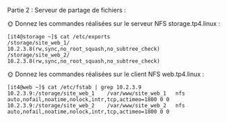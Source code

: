 Partie 2 : Serveur de partage de fichiers :

🌞 Donnez les commandes réalisées sur le serveur NFS storage.tp4.linux :
```
[it4@storage ~]$ cat /etc/exports
/storage/site_web_1/        10.2.3.8(rw,sync,no_root_squash,no_subtree_check)
/storage/site_web_2/        10.2.3.8(rw,sync,no_root_squash,no_subtree_check)
```

🌞 Donnez les commandes réalisées sur le client NFS web.tp4.linux :
```
[it4@web ~]$ cat /etc/fstab | grep 10.2.3.9
10.2.3.9:/storage/site_web_1    /var/www/site_web_1   nfs auto,nofail,noatime,nolock,intr,tcp,actimeo=1800 0 0
10.2.3.9:/storage/site_web_2    /var/www/site_web_2   nfs auto,nofail,noatime,nolock,intr,tcp,actimeo=1800 0 0
```